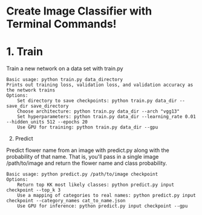 # Create Image Classifier with Terminal Commands!

# 1. Train
Train a new network on a data set with train.py

    Basic usage: python train.py data_directory
    Prints out training loss, validation loss, and validation accuracy as the network trains
    Options:
        Set directory to save checkpoints: python train.py data_dir --save_dir save_directory
        Choose architecture: python train.py data_dir --arch "vgg13"
        Set hyperparameters: python train.py data_dir --learning_rate 0.01 --hidden_units 512 --epochs 20
        Use GPU for training: python train.py data_dir --gpu

2. Predict

Predict flower name from an image with predict.py along with the probability of that name. That is, you'll pass in a single image /path/to/image and return the flower name and class probability.

    Basic usage: python predict.py /path/to/image checkpoint
    Options:
        Return top KK most likely classes: python predict.py input checkpoint --top_k 3
        Use a mapping of categories to real names: python predict.py input checkpoint --category_names cat_to_name.json
        Use GPU for inference: python predict.py input checkpoint --gpu
